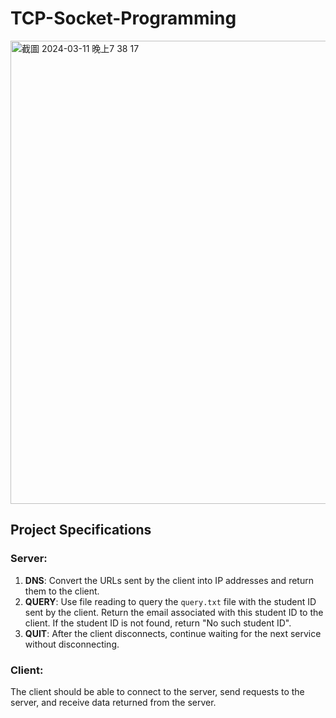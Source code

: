 # TCP-Socket-Programming
<img width="741" alt="截圖 2024-03-11 晚上7 38 17" src="https://github.com/Chris1116/TCP-Socket-Programming/assets/68311584/03298318-d388-4815-b12d-6a67f11cd703">

## Project Specifications

### Server:
1. **DNS**: Convert the URLs sent by the client into IP addresses and return them to the client.
2. **QUERY**: Use file reading to query the `query.txt` file with the student ID sent by the client. Return the email associated with this student ID to the client. If the student ID is not found, return "No such student ID".
3. **QUIT**: After the client disconnects, continue waiting for the next service without disconnecting.

### Client:
The client should be able to connect to the server, send requests to the server, and receive data returned from the server.
